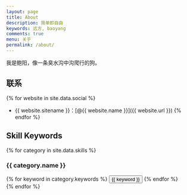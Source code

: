 ```yaml
---
layout: page
title: About
description: 简单即自由
keywords: 远方, baoyang
comments: true
menu: 关于
permalink: /about/
---
```


我是鲍阳，像一条臭水沟中沟爬行的狗。

## 联系

{% for website in site.data.social %}
* {{ website.sitename }}：[@{{ website.name }}]({{ website.url }})
{% endfor %}

## Skill Keywords

{% for category in site.data.skills %}
### {{ category.name }}
<div class="btn-inline">
{% for keyword in category.keywords %}
<button class="btn btn-outline" type="button">{{ keyword }}</button>
{% endfor %}
</div>
{% endfor %}
